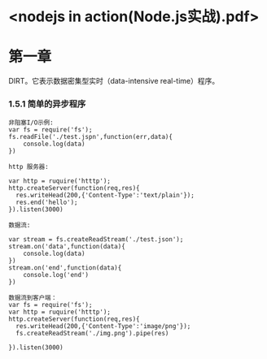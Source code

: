 # <nodejs in action(Node.js实战).pdf>

# 第一章

DIRT。它表示数据密集型实时（data-intensive real-time）程序。

### 1.5.1 简单的异步程序
```
非阻塞I/O示例:
var fs = require('fs');
fs.readFile('./test.jspn',function(err,data){
    console.log(data)
})

http 服务器:

var http = ruquire('htttp');
http.createServer(function(req,res){
  res.writeHead(200,{'Content-Type':'text/plain'});
  res.end('hello');
}).listen(3000)

数据流:

var stream = fs.createReadStream('./test.json');
stream.on('data',function(data){
    console.log(data)
})
stream.on('end',function(data){
    console.log('end')
})

数据流到客户端：
var fs = require('fs');
var http = ruquire('htttp');
http.createServer(function(req,res){
  res.writeHead(200,{'Content-Type':'image/png'});
  fs.createReadStream('./img.png').pipe(res)
 
}).listen(3000)
```

